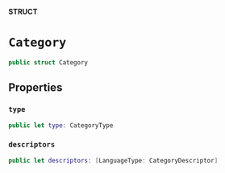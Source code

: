 **STRUCT**

# `Category`

```swift
public struct Category
```

## Properties
### `type`

```swift
public let type: CategoryType
```

### `descriptors`

```swift
public let descriptors: [LanguageType: CategoryDescriptor]
```
